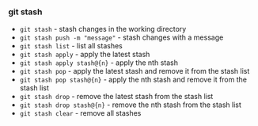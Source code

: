 ### git stash
- `git stash` - stash changes in the working directory
- `git stash push -m "message"` - stash changes with a message
- `git stash list` - list all stashes
- `git stash apply` - apply the latest stash
- `git stash apply stash@{n}` - apply the nth stash
- `git stash pop` - apply the latest stash and remove it from the stash list
- `git stash pop stash@{n}` - apply the nth stash and remove it from the stash list
- `git stash drop` - remove the latest stash from the stash list
- `git stash drop stash@{n}` - remove the nth stash from the stash list
- `git stash clear` - remove all stashes
